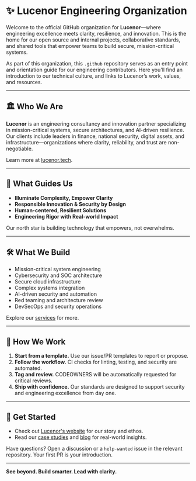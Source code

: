 # ✨ Lucenor Engineering Organization

Welcome to the official GitHub organization for **Lucenor**—where engineering excellence meets clarity, resilience, and innovation. This is the home for our open source and internal projects, collaborative standards, and shared tools that empower teams to build secure, mission-critical systems.

As part of this organization, this `.github` repository serves as an entry point and orientation guide for our engineering contributors. Here you'll find an introduction to our technical culture, and links to Lucenor’s work, values, and resources.

---

## 🏛️ Who We Are

**Lucenor** is an engineering consultancy and innovation partner specializing in mission-critical systems, secure architectures, and AI-driven resilience. Our clients include leaders in finance, national security, digital assets, and infrastructure—organizations where clarity, reliability, and trust are non-negotiable.

Learn more at [lucenor.tech](https://www.lucenor.tech).

---

## 🌟 What Guides Us

- **Illuminate Complexity, Empower Clarity**
- **Responsible Innovation & Security by Design**
- **Human-centered, Resilient Solutions**
- **Engineering Rigor with Real-world Impact**

Our north star is building technology that empowers, not overwhelms.

---

## 🛠️ What We Build

- Mission-critical system engineering
- Cybersecurity and SOC architecture
- Secure cloud infrastructure
- Complex systems integration
- AI-driven security and automation
- Red teaming and architecture review
- DevSecOps and security operations

Explore our [services](https://www.lucenor.tech/services) for more.

---

## 🧭 How We Work

1. **Start from a template.** Use our issue/PR templates to report or propose.
2. **Follow the workflow.** CI checks for linting, testing, and security are automated.
3. **Tag and review.** CODEOWNERS will be automatically requested for critical reviews.
4. **Ship with confidence.** Our standards are designed to support security and engineering excellence from day one.

---

## 🚀 Get Started

- Check out [Lucenor's website](https://www.lucenor.tech/about) for our story and ethos.
- Read our [case studies](https://www.lucenor.tech/case-studies) and [blog](https://www.lucenor.tech/blog) for real-world insights.

Have questions? Open a discussion or a `help-wanted` issue in the relevant repository. Your first PR is your introduction.

---

**See beyond. Build smarter. Lead with clarity.**
